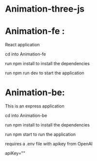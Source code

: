 # Animation-three-js

# Animation-fe :

React application

cd into Animation-fe

run npm install to install the dependencies

run npm run dev to start the application

# Animation-be:

This is an express application

cd into Animation-be

run npm install to install the dependencies

run npm start to run the application

requires a .env file with apikey from OpenAI

apiKey=""
